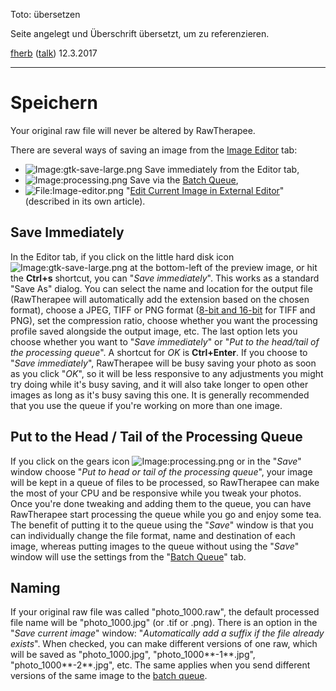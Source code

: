 Toto: übersetzen

Seite angelegt und Überschrift übersetzt, um zu referenzieren.

[fherb](User:Fherb "wikilink") ([talk](User_talk:Fherb "wikilink"))
12.3.2017

------------------------------------------------------------------------

# Speichern

Your original raw file will never be altered by RawTherapee.

There are several ways of saving an image from the [Image
Editor](The_Image_Editor_Tab "wikilink") tab:

- ![Image:gtk-save-large.png](gtk-save-large.png "Image:gtk-save-large.png")
  Save immediately from the Editor tab,
- ![Image:processing.png](processing.png "Image:processing.png") Save
  via the [Batch Queue](The_Batch_Queue "wikilink"),
- ![<File:Image-editor.png>](Image-editor.png "File:Image-editor.png")
  "[Edit Current Image in External
  Editor](Edit_Current_Image_in_External_Editor "wikilink")" (described
  in its own article).

## Save Immediately

In the Editor tab, if you click on the little hard disk icon
![Image:gtk-save-large.png](gtk-save-large.png "Image:gtk-save-large.png")
at the bottom-left of the preview image, or hit the **Ctrl+s** shortcut,
you can "*Save immediately*". This works as a standard "Save As" dialog.
You can select the name and location for the output file (RawTherapee
will automatically add the extension based on the chosen format), choose
a JPEG, TIFF or PNG format ([8-bit and
16-bit](8-bit_and_16-bit "wikilink") for TIFF and PNG), set the
compression ratio, choose whether you want the processing profile saved
alongside the output image, etc. The last option lets you choose whether
you want to "*Save immediately*" or "*Put to the head/tail of the
processing queue*". A shortcut for *OK* is **Ctrl+Enter**. If you choose
to "*Save immediately*", RawTherapee will be busy saving your photo as
soon as you click "*OK*", so it will be less responsive to any
adjustments you might try doing while it's busy saving, and it will also
take longer to open other images as long as it's busy saving this one.
It is generally recommended that you use the queue if you're working on
more than one image.

## Put to the Head / Tail of the Processing Queue

If you click on the gears icon
![Image:processing.png](processing.png "Image:processing.png") or in the
"*Save*" window choose "*Put to head or tail of the processing queue*",
your image will be kept in a queue of files to be processed, so
RawTherapee can make the most of your CPU and be responsive while you
tweak your photos. Once you're done tweaking and adding them to the
queue, you can have RawTherapee start processing the queue while you go
and enjoy some tea. The benefit of putting it to the queue using the
"*Save*" window is that you can individually change the file format,
name and destination of each image, whereas putting images to the queue
without using the "*Save*" window will use the settings from the "[Batch
Queue](The_Batch_Queue "wikilink")" tab.

## Naming

If your original raw file was called "photo_1000.raw", the default
processed file name will be "photo_1000.jpg" (or .tif or .png). There is
an option in the "*Save current image*" window: "*Automatically add a
suffix if the file already exists*". When checked, you can make
different versions of one raw, which will be saved as "photo_1000.jpg",
"photo_1000**-1**.jpg", "photo_1000**-2**.jpg", etc. The same applies
when you send different versions of the same image to the [batch
queue](The_Batch_Queue "wikilink").